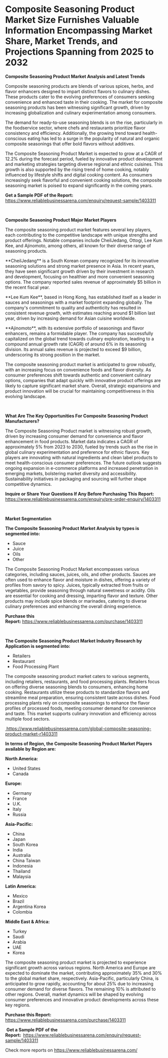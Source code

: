 <p><h1>Composite Seasoning Product Market Size Furnishes Valuable Information Encompassing Market Share, Market Trends, and Projections Spanning from 2025 to 2032</h1></p><p><strong>Composite Seasoning Product Market Analysis and Latest Trends</strong></p>
<p><p>Composite seasoning products are blends of various spices, herbs, and flavor enhancers designed to impart distinct flavors to culinary dishes. These products cater to the evolving preferences of consumers seeking convenience and enhanced taste in their cooking. The market for composite seasoning products has been witnessing significant growth, driven by increasing globalization and culinary experimentation among consumers. </p><p>The demand for ready-to-use seasoning blends is on the rise, particularly in the foodservice sector, where chefs and restaurants prioritize flavor consistency and efficiency. Additionally, the growing trend toward health-conscious eating has led to a surge in the popularity of natural and organic composite seasonings that offer bold flavors without additives.</p><p>The Composite Seasoning Product Market is expected to grow at a CAGR of 12.2% during the forecast period, fueled by innovative product development and marketing strategies targeting diverse regional and ethnic cuisines. This growth is also supported by the rising trend of home cooking, notably influenced by lifestyle shifts and digital cooking content. As consumers increasingly seek flavorful and convenient cooking solutions, the composite seasoning market is poised to expand significantly in the coming years.</p></p>
<p><strong>Get a Sample PDF of the Report:&nbsp;</strong> <a href="https://www.reliablebusinessarena.com/enquiry/request-sample/1403311?utm_campaign=2792&utm_medium=2&utm_source=Github&utm_content=ia&utm_term=28032025&utm_id=composite-seasoning-product">https://www.reliablebusinessarena.com/enquiry/request-sample/1403311</a></p>
<p>&nbsp;</p>
<p><strong>Composite Seasoning Product Major Market Players</strong></p>
<p><p>The composite seasoning product market features several key players, each contributing to the competitive landscape with unique strengths and product offerings. Notable companies include CheilJedang, Ottogi, Lee Kum Kee, and Ajinomoto, among others, all known for their diverse range of seasoning products.</p><p>**CheilJedang** is a South Korean company recognized for its innovative seasoning solutions and strong market presence in Asia. In recent years, they have seen significant growth driven by their investment in research and development, focusing on healthier and more convenient seasoning options. The company reported sales revenue of approximately $5 billion in the recent fiscal year.</p><p>**Lee Kum Kee**, based in Hong Kong, has established itself as a leader in sauces and seasonings with a market footprint expanding globally. The company's commitment to quality and authenticity has resulted in consistent revenue growth, with estimates reaching around $1 billion last year, driven by increasing demand for Asian cuisine worldwide.</p><p>**Ajinomoto**, with its extensive portfolio of seasonings and flavor enhancers, remains a formidable player. The company has successfully capitalized on the global trend towards culinary exploration, leading to a compound annual growth rate (CAGR) of around 6% in its seasoning division. Its annual sales revenue is projected to exceed $9 billion, underscoring its strong position in the market.</p><p>The composite seasoning product market is anticipated to grow robustly, with an increasing focus on convenience foods and flavor diversity. As consumer preferences shift towards authentic and convenient culinary options, companies that adapt quickly with innovative product offerings are likely to capture significant market share. Overall, strategic expansions and product innovation will be crucial for maintaining competitiveness in this evolving landscape.</p></p>
<p>&nbsp;</p>
<p><strong>What Are The Key Opportunities For Composite Seasoning Product Manufacturers?</strong></p>
<p><p>The Composite Seasoning Product market is witnessing robust growth, driven by increasing consumer demand for convenience and flavor enhancement in food products. Market data indicates a CAGR of approximately 5% from 2023 to 2030, fueled by trends such as the rise in global culinary experimentation and preference for ethnic flavors. Key players are innovating with natural ingredients and clean label products to meet health-conscious consumer preferences. The future outlook suggests ongoing expansion in e-commerce platforms and increased penetration in emerging markets, bolstering market diversity and accessibility. Sustainability initiatives in packaging and sourcing will further shape competitive dynamics.</p></p>
<p><strong>Inquire or Share Your Questions If Any Before Purchasing This Report:</strong> <a href="https://www.reliablebusinessarena.com/enquiry/pre-order-enquiry/1403311?utm_campaign=2792&utm_medium=2&utm_source=Github&utm_content=ia&utm_term=28032025&utm_id=composite-seasoning-product">https://www.reliablebusinessarena.com/enquiry/pre-order-enquiry/1403311</a></p>
<p>&nbsp;</p>
<p><strong>Market Segmentation</strong></p>
<p><strong>The Composite Seasoning Product Market Analysis by types is segmented into:</strong></p>
<p><ul><li>Sauce</li><li>Juice</li><li>Oils</li><li>Other</li></ul></p>
<p><p>The Composite Seasoning Product Market encompasses various categories, including sauces, juices, oils, and other products. Sauces are often used to enhance flavor and moisture in dishes, offering a variety of profiles from savory to spicy. Juices, typically extracted from fruits or vegetables, provide seasoning through natural sweetness or acidity. Oils are essential for cooking and dressing, imparting flavor and texture. Other products may include spice blends or marinades, catering to diverse culinary preferences and enhancing the overall dining experience.</p></p>
<p><strong>Purchase this Report:&nbsp;</strong><a href="https://www.reliablebusinessarena.com/purchase/1403311?utm_campaign=2792&utm_medium=2&utm_source=Github&utm_content=ia&utm_term=28032025&utm_id=composite-seasoning-product">https://www.reliablebusinessarena.com/purchase/1403311</a></p>
<p>&nbsp;</p>
<p><strong>The Composite Seasoning Product Market Industry Research by Application is segmented into:</strong></p>
<p><ul><li>Retailers</li><li>Restaurant</li><li>Food Processing Plant</li></ul></p>
<p><p>The composite seasoning product market caters to various segments, including retailers, restaurants, and food processing plants. Retailers focus on offering diverse seasoning blends to consumers, enhancing home cooking. Restaurants utilize these products to standardize flavors and streamline meal preparation, ensuring consistent taste across dishes. Food processing plants rely on composite seasonings to enhance the flavor profiles of processed foods, meeting consumer demand for convenience and taste. This market supports culinary innovation and efficiency across multiple food sectors.</p></p>
<p><a href="https://www.reliablebusinessarena.com/global-composite-seasoning-product-market-r1403311?utm_campaign=2792&utm_medium=2&utm_source=Github&utm_content=ia&utm_term=28032025&utm_id=composite-seasoning-product">&nbsp;https://www.reliablebusinessarena.com/global-composite-seasoning-product-market-r1403311</a></p>
<p><strong>In terms of Region, the Composite Seasoning Product Market Players available by Region are:</strong></p>
<p>
    <p> <strong> North America: </strong>
        <ul>
            <li>United States</li>
            <li>Canada</li>
        </ul>
        </p> 
    <p> <strong> Europe: </strong>
        <ul>
            <li>Germany</li>
            <li>France</li>
            <li>U.K.</li>
            <li>Italy</li>
            <li>Russia</li>
        </ul>
        </p> 
    <p> <strong> Asia-Pacific: </strong>
        <ul>
            <li>China</li>
            <li>Japan</li>
            <li>South Korea</li>
            <li>India</li>
            <li>Australia</li>
            <li>China Taiwan</li>
            <li>Indonesia</li>
            <li>Thailand</li>
            <li>Malaysia</li>
        </ul>
        </p> 
    <p> <strong> Latin America: </strong>
        <ul>
            <li>Mexico</li>
            <li>Brazil</li>
            <li>Argentina Korea</li>
            <li>Colombia</li>
        </ul>
        </p> 
    <p> <strong> Middle East & Africa: </strong>
        <ul>
            <li>Turkey</li>
            <li>Saudi</li>
            <li>Arabia</li>
            <li>UAE</li>
            <li>Korea</li>
        </ul>
    </p>
    </p>
<p><p>The composite seasoning product market is projected to experience significant growth across various regions. North America and Europe are expected to dominate the market, contributing approximately 35% and 30% to the global market share, respectively. Asia-Pacific, particularly China, is anticipated to grow rapidly, accounting for about 25% due to increasing consumer demand for diverse flavors. The remaining 10% is attributed to other regions. Overall, market dynamics will be shaped by evolving consumer preferences and innovative product developments across these key regions.</p></p>
<p><strong>Purchase this Report: </strong><a href="https://www.reliablebusinessarena.com/purchase/1403311?utm_campaign=2792&utm_medium=2&utm_source=Github&utm_content=ia&utm_term=28032025&utm_id=composite-seasoning-product">https://www.reliablebusinessarena.com/purchase/1403311</a></p>
<p>&nbsp;<strong>Get a Sample PDF of the Report:&nbsp;&nbsp;</strong><a href="https://www.reliablebusinessarena.com/enquiry/request-sample/1403311?utm_campaign=2792&utm_medium=2&utm_source=Github&utm_content=ia&utm_term=28032025&utm_id=composite-seasoning-product">https://www.reliablebusinessarena.com/enquiry/request-sample/1403311</a></p>
<p><strong></strong></p>
<p>Check more reports on <a href="https://www.reliablebusinessarena.com/?utm_campaign=2792&utm_medium=2&utm_source=Github&utm_content=ia&utm_term=28032025&utm_id=composite-seasoning-product">https://www.reliablebusinessarena.com/</a></p>